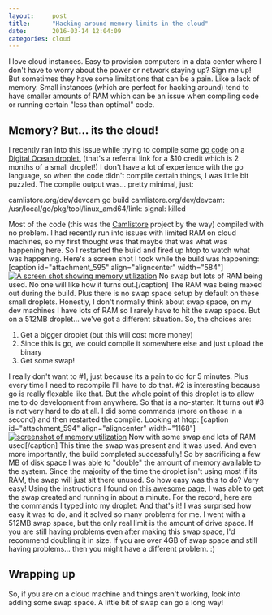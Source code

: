 ```yaml
---
layout:     post
title:      "Hacking around memory limits in the cloud"
date:       2016-03-14 12:04:09
categories: cloud
---
```

I love cloud instances. Easy to provision computers in a data center where I don't have to worry about the power or network staying up? Sign me up! But sometimes they have some limitations that can be a pain. Like a lack of memory. Small instances (which are perfect for hacking around) tend to have smaller amounts of RAM which can be an issue when compiling code or running certain "less than optimal" code. 

## Memory? But... its the cloud!

I recently ran into this issue while trying to compile some [go code](https://golang.org/) on a [Digital Ocean droplet.](https://m.do.co/c/76f9b19dc762) (that's a referral link for a $10 credit which is 2 months of a small droplet!) I don't have a lot of experience with the go language, so when the code didn't compile certain things, I was little bit puzzled. The compile output was... pretty minimal, just: 

camlistore.org/dev/devcam go build camlistore.org/dev/devcam: /usr/local/go/pkg/tool/linux_amd64/link: signal: killed

Most of the code (this was the [Camlistore](https://camlistore.org) project by the way) compiled with no problem. I had recently run into issues with limited RAM on cloud machines, so my first thought was that maybe that was what was happening here. So I restarted the build and fired up htop to watch what was happening. Here's a screen shot I took while the build was happening: [caption id="attachment_595" align="aligncenter" width="584"][![A screen shot showing memory utilization](https://ironboundsoftware.com/blog/wp-content/uploads/2016/03/Screenshot-from-2016-03-12-201534-1200x130.png)](https://ironboundsoftware.com/blog/wp-content/uploads/2016/03/Screenshot-from-2016-03-12-201534.png) No swap but lots of RAM being used. No one will like how it turns out.[/caption] The RAM was being maxed out during the build. Plus there is no swap space setup by default on these small droplets. Honestly, I don't normally think about swap space, on my dev machines I have lots of RAM so I rarely have to hit the swap space. But on a 512MB droplet... we've got a different situation. So, the choices are: 

  1. Get a bigger droplet (but this will cost more money)
  2. Since this is go, we could compile it somewhere else and just upload the binary
  3. Get some swap!

I really don't want to #1, just because its a pain to do for 5 minutes. Plus every time I need to recompile I'll have to do that. #2 is interesting because go is really flexable like that. But the whole point of this droplet is to allow me to do development from anywhere. So that is a no-starter. It turns out #3 is not very hard to do at all. I did some commands (more on those in a second) and then restarted the compile. Looking at htop: [caption id="attachment_594" align="aligncenter" width="1168"][![screenshot of memory utilization](https://ironboundsoftware.com/blog/wp-content/uploads/2016/03/Screenshot-from-2016-03-12-202136.png)](https://ironboundsoftware.com/blog/wp-content/uploads/2016/03/Screenshot-from-2016-03-12-202136.png) Now with some swap and lots of RAM used[/caption] This time the swap was present and it was used. And even more importantly, the build completed successfully! So by sacrificing a few MB of disk space I was able to "double" the amount of memory available to the system. Since the majority of the time the droplet isn't using most if its RAM, the swap will just sit there unused. So how easy was this to do? Very easy! Using the instructions I found on [this awesome page](http://www.cyberciti.biz/faq/linux-add-a-swap-file-howto/), I was able to get the swap created and running in about a minute. For the record, here are the commands I typed into my droplet:  And that's it! I was surprised how easy it was to do, and it solved so many problems for me. I went with a 512MB swap space, but the only real limit is the amount of drive space. If you are still having problems even after making this swap space, I'd recommend doubling it in size. If you are over 4GB of swap space and still having problems... then you might have a different problem. :) 

## Wrapping up

So, if you are on a cloud machine and things aren't working, look into adding some swap space. A little bit of swap can go a long way!
